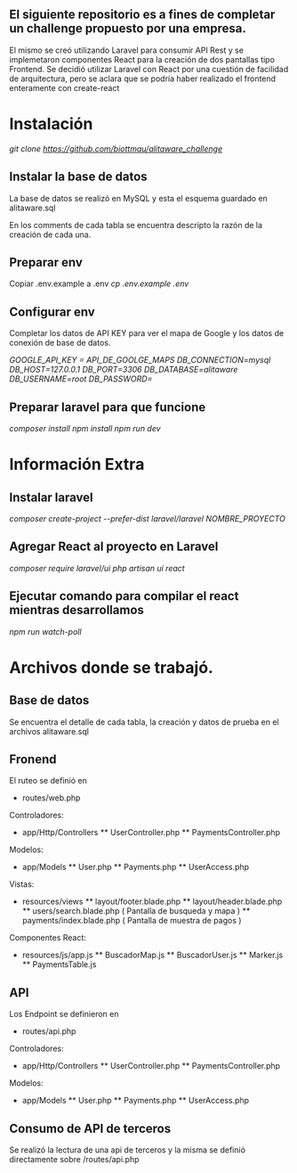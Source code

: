 ## El siguiente repositorio es a fines de completar un challenge propuesto por una empresa.
El mismo se creó utilizando Laravel para consumir API Rest y se implemetaron componentes React para la creación de dos pantallas tipo Frontend.
Se decidió utilizar Laravel con React por una cuestión de facilidad de arquitectura, pero se aclara que se podría haber realizado el frontend enteramente con create-react 

# Instalación

_git clone https://github.com/biottmau/alitaware_challenge_

## Instalar la base de datos  
La base de datos se realizó en MySQL y esta el esquema guardado en alitaware.sql

En los comments de cada tabla  se encuentra descripto la razón de la creación de cada una.

## Preparar env
Copiar .env.example a .env
_cp .env.example .env_

## Configurar env
Completar los datos de API KEY para ver el mapa de Google y los datos de conexión de base de datos.

_GOOGLE_API_KEY = API_DE_GOOLGE_MAPS_
_DB_CONNECTION=mysql_
_DB_HOST=127.0.0.1_
_DB_PORT=3306_
_DB_DATABASE=alitaware_
_DB_USERNAME=root_
_DB_PASSWORD=_


## Preparar laravel para que funcione
_composer install_
_npm install_
_npm run dev_

# Información Extra

## Instalar laravel 
_composer create-project --prefer-dist laravel/laravel NOMBRE_PROYECTO_
## Agregar React al proyecto en Laravel
_composer require laravel/ui_
_php artisan ui react_

## Ejecutar comando para compilar el react mientras desarrollamos
_npm run watch-poll_


# Archivos donde se trabajó.
## Base de datos
Se encuentra el detalle de cada tabla, la creación y datos de prueba en el archivos alitaware.sql

## Fronend
El ruteo se definió en
 * routes/web.php

Controladores:
* app/Http/Controllers
** UserController.php
** PaymentsController.php

Modelos:
* app/Models
** User.php
** Payments.php
** UserAccess.php

Vistas:
* resources/views
** layout/footer.blade.php
** layout/header.blade.php
** users/search.blade.php ( Pantalla de busqueda y mapa )
** payments/index.blade.php ( Pantalla de muestra de pagos )

Componentes React:
* resources/js/app.js
** BuscadorMap.js
** BuscadorUser.js
** Marker.js
** PaymentsTable.js

## API
Los Endpoint se definieron en
 * routes/api.php

Controladores:
* app/Http/Controllers
** UserController.php
** PaymentsController.php

Modelos:
* app/Models
** User.php
** Payments.php
** UserAccess.php

## Consumo de API de terceros
Se realizó la lectura de una api de terceros y la misma se definió directamente sobre /routes/api.php

